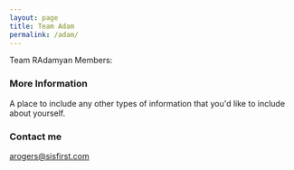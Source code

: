 ```yaml
---
layout: page
title: Team Adam
permalink: /adam/
---
```


Team RAdamyan Members:

### More Information

A place to include any other types of information that you'd like to include about yourself.

### Contact me

[arogers@sisfirst.com](mailto:arogers@sisfirst.com)
